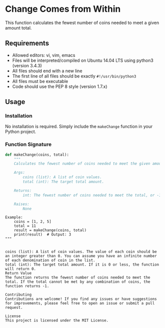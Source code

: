 # Change Comes from Within

This function calculates the fewest number of coins needed to meet a given amount total.

## Requirements

- Allowed editors: vi, vim, emacs
- Files will be interpreted/compiled on Ubuntu 14.04 LTS using python3 (version 3.4.3)
- All files should end with a new line
- The first line of all files should be exactly `#!/usr/bin/python3`
- All files must be executable
- Code should use the PEP 8 style (version 1.7.x)

## Usage

### Installation

No installation is required. Simply include the `makeChange` function in your Python project.

### Function Signature

```python
def makeChange(coins, total):
    """
    Calculates the fewest number of coins needed to meet the given amount total.

    Args:
        coins (list): A list of coin values.
        total (int): The target total amount.

    Returns:
        int: The fewest number of coins needed to meet the total, or -1 if it's not possible.

    Raises:
        None
```
    Example:
        coins = [1, 2, 5]
        total = 11
        result = makeChange(coins, total)
        print(result)  # Output: 3
    """
```Parameters

coins (list): A list of coin values. The value of each coin should be an integer greater than 0. You can assume you have an infinite number of each denomination of coin in the list.
total (int): The target total amount. If it is 0 or less, the function will return 0.
Return Value
The function returns the fewest number of coins needed to meet the total. If the total cannot be met by any combination of coins, the function returns -1.

Contributing
Contributions are welcome! If you find any issues or have suggestions for improvements, please feel free to open an issue or submit a pull request.

License
This project is licensed under the MIT License.
